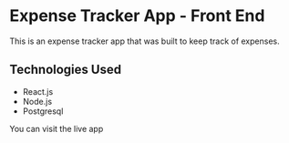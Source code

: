 <h1>Expense Tracker App - Front End</h1>

<p>This is an expense tracker app that was built to keep track of expenses.</p>

<h2>Technologies Used</h2>

<p>
  <ul>
    <li>React.js</li>
    <li>Node.js</li>
    <li>Postgresql</li>
  </ul>
</p>

<p>You can visit the live app <a href='https://expense.moesprojects.com>Here</a></p>
  
<h2>Screenshots of the App</h2>

<h3>Landing Page</h3>

<img width="1680" alt="Screen Shot 2020-04-10 at 11 30 36 AM" src="https://user-images.githubusercontent.com/48130732/79006470-d9b56300-7b1e-11ea-85aa-74e79d5b2f7b.png">

<h3>Login Page</h3>

<img width="1680" alt="Screen Shot 2020-04-10 at 11 30 48 AM" src="https://user-images.githubusercontent.com/48130732/79006471-dae69000-7b1e-11ea-8b92-ea8dac0a1e3f.png">

<h3>Registration Page</h3>

<img width="1680" alt="Screen Shot 2020-04-10 at 11 30 59 AM" src="https://user-images.githubusercontent.com/48130732/79006472-db7f2680-7b1e-11ea-9ac7-147afaa71118.png">

<h3>Expenses Page</h3>

<img width="1680" alt="Screen Shot 2020-04-10 at 11 31 13 AM" src="https://user-images.githubusercontent.com/48130732/79006474-dcb05380-7b1e-11ea-8853-ee56a467afcd.png">
